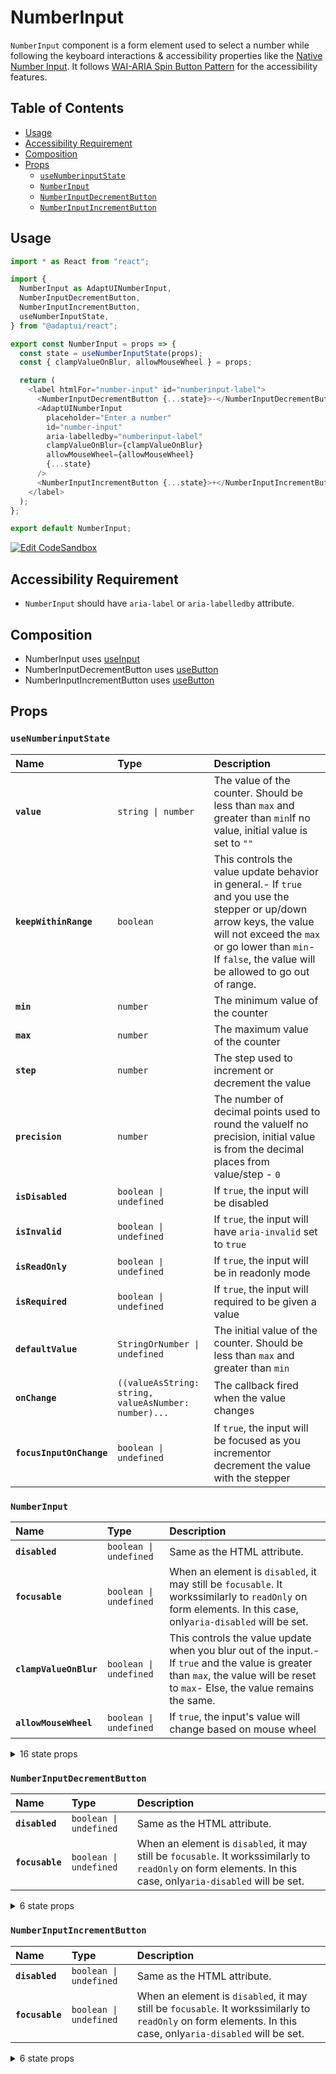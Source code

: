 # NumberInput

`NumberInput` component is a form element used to select a number while
following the keyboard interactions & accessibility properties like the
[Native Number Input](https://developer.mozilla.org/en-US/docs/Web/HTML/Element/input/number).
It follows
[WAI-ARIA Spin Button Pattern](https://www.w3.org/TR/wai-aria-practices-1.2/#spinbutton)
for the accessibility features.

## Table of Contents

- [Usage](#usage)
- [Accessibility Requirement](#accessibility-requirement)
- [Composition](#composition)
- [Props](#props)
  - [`useNumberinputState`](#usenumberinputstate)
  - [`NumberInput`](#numberinput)
  - [`NumberInputDecrementButton`](#numberinputdecrementbutton)
  - [`NumberInputIncrementButton`](#numberinputincrementbutton)

## Usage

```js
import * as React from "react";

import {
  NumberInput as AdaptUINumberInput,
  NumberInputDecrementButton,
  NumberInputIncrementButton,
  useNumberInputState,
} from "@adaptui/react";

export const NumberInput = props => {
  const state = useNumberInputState(props);
  const { clampValueOnBlur, allowMouseWheel } = props;

  return (
    <label htmlFor="number-input" id="numberinput-label">
      <NumberInputDecrementButton {...state}>-</NumberInputDecrementButton>
      <AdaptUINumberInput
        placeholder="Enter a number"
        id="number-input"
        aria-labelledby="numberinput-label"
        clampValueOnBlur={clampValueOnBlur}
        allowMouseWheel={allowMouseWheel}
        {...state}
      />
      <NumberInputIncrementButton {...state}>+</NumberInputIncrementButton>
    </label>
  );
};

export default NumberInput;
```

[![Edit CodeSandbox](https://img.shields.io/badge/NumberInput-Open%20On%20CodeSandbox-%230971f1?style=for-the-badge&logo=codesandbox&labelColor=151515)](https://codesandbox.io/s/up5vw)

## Accessibility Requirement

- `NumberInput` should have `aria-label` or `aria-labelledby` attribute.

## Composition

- NumberInput uses [useInput](https://reakit.io/docs/input/)
- NumberInputDecrementButton uses [useButton](https://reakit.io/docs/button)
- NumberInputIncrementButton uses [useButton](https://reakit.io/docs/button)

## Props

### `useNumberinputState`

| Name                     | Type                                                                                                                                              | Description                                                                                                                                                                                                                         |
| :----------------------- | :------------------------------------------------------------------------------------------------------------------------------------------------ | :---------------------------------------------------------------------------------------------------------------------------------------------------------------------------------------------------------------------------------- |
| **`value`**              | <code>string \| number</code>                                                                                                                     | The value of the counter. Should be less than `max` and greater than `min`If no value, initial value is set to `""`                                                                                                                 |
| **`keepWithinRange`**    | <code>boolean</code>                                                                                                                              | This controls the value update behavior in general.- If `true` and you use the stepper or up/down arrow keys, the value will not exceed the `max` or go lower than `min`- If `false`, the value will be allowed to go out of range. |
| **`min`**                | <code>number</code>                                                                                                                               | The minimum value of the counter                                                                                                                                                                                                    |
| **`max`**                | <code>number</code>                                                                                                                               | The maximum value of the counter                                                                                                                                                                                                    |
| **`step`**               | <code>number</code>                                                                                                                               | The step used to increment or decrement the value                                                                                                                                                                                   |
| **`precision`**          | <code>number</code>                                                                                                                               | The number of decimal points used to round the valueIf no precision, initial value is from the decimal places from value/step - `0`                                                                                                 |
| **`isDisabled`**         | <code>boolean \| undefined</code>                                                                                                                 | If `true`, the input will be disabled                                                                                                                                                                                               |
| **`isInvalid`**          | <code>boolean \| undefined</code>                                                                                                                 | If `true`, the input will have `aria-invalid` set to `true`                                                                                                                                                                         |
| **`isReadOnly`**         | <code>boolean \| undefined</code>                                                                                                                 | If `true`, the input will be in readonly mode                                                                                                                                                                                       |
| **`isRequired`**         | <code>boolean \| undefined</code>                                                                                                                 | If `true`, the input will required to be given a value                                                                                                                                                                              |
| **`defaultValue`**       | <code>StringOrNumber \| undefined</code>                                                                                                          | The initial value of the counter. Should be less than `max` and greater than `min`                                                                                                                                                  |
| **`onChange`**           | <code title="((valueAsString: string, valueAsNumber: number) =&#62; void) \| undefined">((valueAsString: string, valueAsNumber: number)...</code> | The callback fired when the value changes                                                                                                                                                                                           |
| **`focusInputOnChange`** | <code>boolean \| undefined</code>                                                                                                                 | If `true`, the input will be focused as you incrementor decrement the value with the stepper                                                                                                                                        |

### `NumberInput`

| Name                   | Type                              | Description                                                                                                                                                                        |
| :--------------------- | :-------------------------------- | :--------------------------------------------------------------------------------------------------------------------------------------------------------------------------------- |
| **`disabled`**         | <code>boolean \| undefined</code> | Same as the HTML attribute.                                                                                                                                                        |
| **`focusable`**        | <code>boolean \| undefined</code> | When an element is `disabled`, it may still be `focusable`. It workssimilarly to `readOnly` on form elements. In this case, only`aria-disabled` will be set.                       |
| **`clampValueOnBlur`** | <code>boolean \| undefined</code> | This controls the value update when you blur out of the input.- If `true` and the value is greater than `max`, the value will be reset to `max`- Else, the value remains the same. |
| **`allowMouseWheel`**  | <code>boolean \| undefined</code> | If `true`, the input's value will change based on mouse wheel                                                                                                                      |

<details><summary>16 state props</summary>
> These props are returned by the state hook. You can spread them into this component (`{...state}`) or pass them separately. You can also provide these props from your own state logic.

| Name                  | Type                                                | Description                                                                                                                                                                                                                         |
| :-------------------- | :-------------------------------------------------- | :---------------------------------------------------------------------------------------------------------------------------------------------------------------------------------------------------------------------------------- |
| **`keepWithinRange`** | <code>boolean</code>                                | This controls the value update behavior in general.- If `true` and you use the stepper or up/down arrow keys, the value will not exceed the `max` or go lower than `min`- If `false`, the value will be allowed to go out of range. |
| **`value`**           | <code>string \| number</code>                       | The value of the counter. Should be less than `max` and greater than `min`If no value, initial value is set to `""`                                                                                                                 |
| **`min`**             | <code>number</code>                                 | The minimum value of the counter                                                                                                                                                                                                    |
| **`max`**             | <code>number</code>                                 | The maximum value of the counter                                                                                                                                                                                                    |
| **`step`**            | <code>number</code>                                 | The step used to increment or decrement the value                                                                                                                                                                                   |
| **`isDisabled`**      | <code>boolean \| undefined</code>                   | If `true`, the input will be disabled                                                                                                                                                                                               |
| **`isInvalid`**       | <code>boolean \| undefined</code>                   | If `true`, the input will have `aria-invalid` set to `true`                                                                                                                                                                         |
| **`isReadOnly`**      | <code>boolean \| undefined</code>                   | If `true`, the input will be in readonly mode                                                                                                                                                                                       |
| **`isRequired`**      | <code>boolean \| undefined</code>                   | If `true`, the input will required to be given a value                                                                                                                                                                              |
| **`valueAsNumber`**   | <code>number</code>                                 | The value of the counter in number.                                                                                                                                                                                                 |
| **`isOutOfRange`**    | <code>boolean</code>                                | True, if value is less than `min` & greater than `max`.                                                                                                                                                                             |
| **`inputRef`**        | <code>RefObject&#60;HTMLElement \| null&#62;</code> | The Input Element.                                                                                                                                                                                                                  |
| **`updateValue`**     | <code>(next: StringOrNumber) =&#62; void</code>     | Set the value which will be converted to string.                                                                                                                                                                                    |
| **`increment`**       | <code>(step: number) =&#62; void</code>             | Increment the value based on the step                                                                                                                                                                                               |
| **`decrement`**       | <code>(step: number) =&#62; void</code>             | Decrement the value based on the step                                                                                                                                                                                               |
| **`setCastedValue`**  | <code>(value: StringOrNumber) =&#62; void</code>    | Set the casted value based on precision & step.                                                                                                                                                                                     |

</details>

### `NumberInputDecrementButton`

| Name            | Type                              | Description                                                                                                                                                  |
| :-------------- | :-------------------------------- | :----------------------------------------------------------------------------------------------------------------------------------------------------------- |
| **`disabled`**  | <code>boolean \| undefined</code> | Same as the HTML attribute.                                                                                                                                  |
| **`focusable`** | <code>boolean \| undefined</code> | When an element is `disabled`, it may still be `focusable`. It workssimilarly to `readOnly` on form elements. In this case, only`aria-disabled` will be set. |

<details><summary>6 state props</summary>
> These props are returned by the state hook. You can spread them into this component (`{...state}`) or pass them separately. You can also provide these props from your own state logic.

| Name                  | Type                              | Description                                                                                                                                                                                                                         |
| :-------------------- | :-------------------------------- | :---------------------------------------------------------------------------------------------------------------------------------------------------------------------------------------------------------------------------------- |
| **`keepWithinRange`** | <code>boolean</code>              | This controls the value update behavior in general.- If `true` and you use the stepper or up/down arrow keys, the value will not exceed the `max` or go lower than `min`- If `false`, the value will be allowed to go out of range. |
| **`isDisabled`**      | <code>boolean \| undefined</code> | If `true`, the input will be disabled                                                                                                                                                                                               |
| **`isAtMin`**         | <code>boolean</code>              | Truw, if value is equal to min.                                                                                                                                                                                                     |
| **`focusInput`**      | <code>() =&#62; void</code>       | Focus input if focus input on value change is `true`                                                                                                                                                                                |
| **`spinDown`**        | <code>() =&#62; void</code>       | Spinner handler that decrements the value after an interval                                                                                                                                                                         |
| **`spinStop`**        | <code>() =&#62; void</code>       | Spinner handler that Stop it from incrementing or decrementing                                                                                                                                                                      |

</details>

### `NumberInputIncrementButton`

| Name            | Type                              | Description                                                                                                                                                  |
| :-------------- | :-------------------------------- | :----------------------------------------------------------------------------------------------------------------------------------------------------------- |
| **`disabled`**  | <code>boolean \| undefined</code> | Same as the HTML attribute.                                                                                                                                  |
| **`focusable`** | <code>boolean \| undefined</code> | When an element is `disabled`, it may still be `focusable`. It workssimilarly to `readOnly` on form elements. In this case, only`aria-disabled` will be set. |

<details><summary>6 state props</summary>
> These props are returned by the state hook. You can spread them into this component (`{...state}`) or pass them separately. You can also provide these props from your own state logic.

| Name                  | Type                              | Description                                                                                                                                                                                                                         |
| :-------------------- | :-------------------------------- | :---------------------------------------------------------------------------------------------------------------------------------------------------------------------------------------------------------------------------------- |
| **`keepWithinRange`** | <code>boolean</code>              | This controls the value update behavior in general.- If `true` and you use the stepper or up/down arrow keys, the value will not exceed the `max` or go lower than `min`- If `false`, the value will be allowed to go out of range. |
| **`isDisabled`**      | <code>boolean \| undefined</code> | If `true`, the input will be disabled                                                                                                                                                                                               |
| **`isAtMax`**         | <code>boolean</code>              | True, if value is equal to max.                                                                                                                                                                                                     |
| **`focusInput`**      | <code>() =&#62; void</code>       | Focus input if focus input on value change is `true`                                                                                                                                                                                |
| **`spinUp`**          | <code>() =&#62; void</code>       | Spinner handler that increments the value after an interval                                                                                                                                                                         |
| **`spinStop`**        | <code>() =&#62; void</code>       | Spinner handler that Stop it from incrementing or decrementing                                                                                                                                                                      |

</details>

